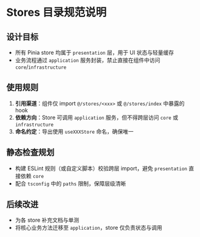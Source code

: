 # Stores 目录规范说明

## 设计目标

- 所有 Pinia store 均属于 `presentation` 层，用于 UI 状态与轻量缓存
- 业务流程通过 `application` 服务封装，禁止直接在组件中访问 `core`/`infrastructure`

## 使用规则

1. **引用渠道**：组件仅 import `@/stores/<xxx>` 或 `@/stores/index` 中暴露的 hook
2. **依赖方向**：Store 可调用 `application` 服务，但不得跨层访问 `core` 或 `infrastructure`
3. **命名约定**：导出使用 `useXXXStore` 命名，确保唯一

## 静态检查规划

- 构建 ESLint 规则（或自定义脚本）校验跨层 import，避免 `presentation` 直接依赖 `core`
- 配合 `tsconfig` 中的 `paths` 限制，保障层级清晰

## 后续改进

- 为各 store 补充文档与单测
- 将核心业务方法迁移至 `application`，store 仅负责状态与调用
